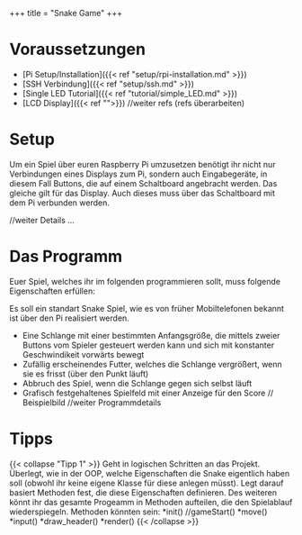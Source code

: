 +++
title = "Snake Game"
+++

# Voraussetzungen

* [Pi Setup/Installation]({{< ref "setup/rpi-installation.md" >}})
* [SSH Verbindung]({{< ref "setup/ssh.md" >}})
* [Single LED Tutorial]({{< ref "tutorial/simple_LED.md" >}})
* [LCD Display]({{< ref "">}})
//weiter refs (refs überarbeiten)

# Setup

Um ein Spiel über euren Raspberry Pi umzusetzen benötigt ihr nicht nur Verbindungen eines Displays zum Pi, sondern auch Eingabegeräte, 
in diesem Fall Buttons, die auf einem Schaltboard angebracht werden. Das gleiche gilt für das Display. Auch dieses muss über das Schaltboard mit dem Pi verbunden werden.

//weiter Details ...

# Das Programm

Euer Spiel, welches ihr im folgenden programmieren sollt, muss folgende Eigenschaften erfüllen:

Es soll ein standart Snake Spiel, wie es von früher Mobiltelefonen bekannt ist über den Pi realisiert werden.

* Eine Schlange mit einer bestimmten Anfangsgröße, die mittels zweier Buttons vom Spieler gesteuert werden kann und sich mit konstanter      Geschwindikeit vorwärts bewegt
* Zufällig erscheinendes Futter, welches die Schlange vergrößert, wenn sie es frisst (über den Punkt läuft)
* Abbruch des Spiel, wenn die Schlange gegen sich selbst läuft
* Grafisch festgehaltenes Spielfeld mit einer Anzeige für den Score
// Beispielbild
//weiter Programmdetails



# Tipps

{{< collapse "Tipp 1" >}} Geht in logischen Schritten an das Projekt. Überlegt, wie in der OOP, welche Eigenschaften die Snake eigentlich haben soll (obwohl ihr keine eigene Klasse für diese anlegen müsst). Legt darauf basiert Methoden fest, die diese Eigenschaften definieren. Des weiteren könnt ihr das gesamte Progeamm in Methoden aufteilen, die den Spielablauf wiederspiegeln. Methoden könnten sein:
*init() //gameStart()
*move()
*input()
*draw_header()
*render()
{{< /collapse >}}



